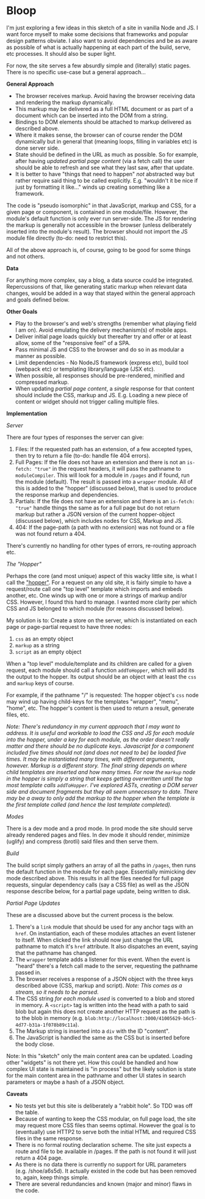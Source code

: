 # Bloop

I'm just exploring a few ideas in this sketch of a site in vanilla Node and JS. I want force myself to make some decisions that frameworks and popular design patterns obviate. I also want to avoid dependencies and be as aware as possible of what is actually happening at each part of the build, serve, etc processes. It should also be super light.

For now, the site serves a few absurdly simple and (literally) static pages. There is no specific use-case but a general approach...


**General Approach**
* The browser receives markup. Avoid having the browser receiving data and rendering the markup dynamically.
* This markup may be delivered as a full HTML document or as part of a document which can be inserted into the DOM from a string. 
* Bindings to DOM elements should be attached to markup delivered as described above.
* Where it makes sense, the browser can of course render the DOM dynamically but in general that (meaning loops, filling in variables etc) is done server side.
* State should be defined in the URL as much as possible. So for example, after having _updated partial page content_ (via a fetch call) the user should be able to refresh and see what they last saw, after that update.
* It is better to have "things that need to happen" _not_ abstracted way but rather require said thing to be called explicitly. E.g.  "wouldn't it be nice if just by formatting it like..." winds up creating something like a framework.

The code is "pseudo isomorphic" in that JavaScript, markup and CSS, for a given page or component, is contained in one module/file. However, the module's default function is only ever run server-side. The JS for rendering the markup is generally not accessible in the browser (unless deliberately inserted into the module's result). The browser should not import the JS module file directly (to-do: need to restrict this). 

All of the above approach is, of course, going to be good for some things and not others.

**Data**

For anything more complex, say a blog, a data source could be integrated. Repercussions of that, like generating static markup when relevant data changes, would be added in a way that stayed within the general approach and goals defined below.

**Other Goals**
* Play to the browser's and web's strengths (remember what playing field I am on). Avoid emulating the delivery mechanism(s) of mobile apps.
* Deliver initial page loads quickly but thereafter try and offer or at least allow, some of the "responsive feel" of a SPA. 
* Pass minimal JS and CSS to the browser and do so in as modular a manner as possible.
* Limit dependencies - No NodeJS framework (express etc), build tool (webpack etc) or templating library/language (JSX etc).
* When possible, all responses should be pre-rendered, minified and compressed markup.
* When updating _partial page content_, a _single_ response for that content should include the CSS, markup and JS. E.g. Loading a new piece of content or widget should not trigger calling multiple files.


**Implementation**

_Server_

There are four types of responses the server can give:
1. Files: If the requested path has an extension, of a few accepted types, then try to return a file (to-do: handle file 404 errors).
2. Full Pages: If the file does not have an extension and there is not an `is-fetch: "true"` in the request headers, it will pass the pathname to `moduleCompiler`. This will look for a module in `/pages` and if found, run the module (default). The result is passed into a `wrapper` module. All of this is added to the "hopper" (discussed below), that is used to produce the response markup and dependencies.
3. Partials: If the file does not have an extension and there is an `is-fetch: "true"` handle things the same as for a full page but do not return markup but rather a JSON version of the current hopper-object (discussed below), which includes nodes for CSS, Markup and JS.
4. 404: If the page-path (a path with no extension) was not found or a file was not found return a 404.

There's currently no handling for other types of errors, re-routing approach etc.


_The "Hopper"_

Perhaps the core (and most unique) aspect of this wacky little site, is what I call the ["hopper"](https://en.wikipedia.org/wiki/Hopper_(particulate_collection_container)). For a request on any old site, it is fairly simple to have a request/route call one "top level" template which imports and embeds another, etc. One winds up with one or more a strings of markup and/or CSS. However, I found this hard to manage. I wanted more clarity per which CSS and JS belonged to which module (for reasons discussed below).

My solution is to:
Create a store on the server, which is instantiated on each page or page-partial request to have three nodes:
1. `css` as an empty object 
2. `markup` as a string
3. `script` as an empty object

When a "top level" module/template and its children are called for a given request, each module should call a function `addToHopper`, which will add its the output to the hopper. Its output should be an object with at least the `css` and `markup` keys of course.

For example, if the pathname "/" is requested: The hopper object's `css` node may wind up having child-keys for the templates "wrapper", "menu", "home", etc. The hopper's content is then used to return a result, generate files, etc.

_Note: There's redundancy in my current approach that I may want to address. It is useful and workable to load the CSS and JS for each module into the hopper, under a key for each module, as the order doesn't really matter and there should be no duplicate keys. Javascript for a component included five times should not (and does not need to be) be loaded five times. It may be instantiated many times, with different arguments, however. Markup is a different story. The final string depends on where child templates are inserted and how many times. For now the `markup` node in the hopper is simply a string that keeps getting overwritten until the top most template calls `addToHopper`. I've explored ASTs, creating a DOM server side and document fragments but they all seem unnecessary to date. There may be a away to only add the markup to the hopper when the template is the first template called (and hence the last template completed)._


_Modes_

There is a dev mode and a prod mode. In prod mode the site should serve already rendered pages and files. In dev mode it should render, minimize (uglify) and compress (brotli) said files and then serve them.


_Build_

The build script simply gathers an array of all the paths in `/pages`, then runs the default function in the module for each page. Essentially mimicking dev mode described above. This results in all the files needed for full page requests, singular dependency calls (say a CSS file) as well as the JSON response describe below, for a partial page update, being written to disk.


_Partial Page Updates_

These are a discussed above but the current process is the below. 

1. There's a `link` module that should be used for any anchor tags with an `href`. On instantiation, each of these modules attaches an event listener to itself. When clicked the link should now just change the URL pathname to match it's `href` attribute. It also dispatches an event, saying that the pathname has changed. 
2. The `wrapper` template adds a listener for this event. When the event is "heard" there's a fetch call made to the server, requesting the pathname passed in.  
3. The browser receives a response of a JSON object with the three keys described above (CSS, markup and script). _Note: This comes as a stream, so it needs to be parsed_. 
4. The CSS string _for each module used_ is converted to a blob and stored in memory. A `<script>` tag is written into the head with a path to said blob but again this does not create another HTTP request as the path is to the blob in  memory (e.g. `blob:http://localhost:3000/41005629-b6c5-4d77-b31a-1f078b89c11a`).
5. The Markup string is inserted into a `div` with the ID "content".
6. The JavaScript is handled the same as the CSS but is inserted before the body close.

Note: In this "sketch" only the main content area can be updated. Loading other "widgets" is not there yet. How this could be handled and how complex UI state is maintained is "in process" but the likely solution is state for the main content area in the pathname and other UI states in search parameters or maybe a hash of a JSON object.


**Caveats**
* No tests yet but this site is deliberately a "rabbit  hole". So TDD was off the table.
* Because of wanting to keep the CSS modular, on full page load, the site may request more CSS files than seems optimal. However the goal is to (eventually) use HTTP2 to serve both the initial HTML and required CSS files in the same response. 
* There is no formal routing declaration scheme. The site just expects a route and file to be available in /pages. If the path is not found it will just return a 404 page.
* As there is no data there is currently no support for URL parameters (e.g. /shoe/a6s5d). It actually existed in the code but has been removed to, again, keep things simple. 
* There are several redundancies and known (major and minor) flaws in the code. 
